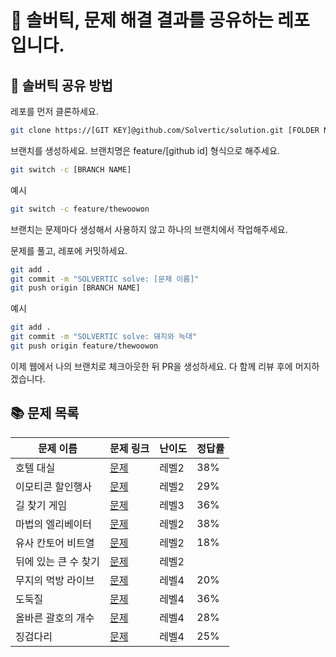 # 🌈 솔버틱, 문제 해결 결과를 공유하는 레포입니다.

## 👻 솔버틱 공유 방법

레포를 먼저 클론하세요.

```bash
git clone https://[GIT KEY]@github.com/Solvertic/solution.git [FOLDER NAME]
```

브랜치를 생성하세요.
브랜치명은 feature/[github id] 형식으로 해주세요.

```bash
git switch -c [BRANCH NAME]
```

예시

```bash
git switch -c feature/thewoowon
```

브랜치는 문제마다 생성해서 사용하지 않고 하나의 브랜치에서 작업해주세요.

문제를 풀고, 레포에 커밋하세요.

```bash
git add .
git commit -m "SOLVERTIC solve: [문제 이름]"
git push origin [BRANCH NAME]
```

예시

```bash
git add .
git commit -m "SOLVERTIC solve: 돼지와 늑대"
git push origin feature/thewoowon
```

이제 웹에서 나의 브랜치로 체크아웃한 뒤 PR을 생성하세요.
다 함께 리뷰 후에 머지하겠습니다.

## 📚 문제 목록

| 문제 이름 | 문제 링크 | 난이도 | 정답률 |
| --- | --- | --- | --- |
|호텔 대실| [문제](https://school.programmers.co.kr/learn/courses/30/lessons/155651) | 레벨2| 38% |
|이모티콘 할인행사| [문제](https://school.programmers.co.kr/learn/courses/30/lessons/150368) | 레벨2| 29% |
|길 찾기 게임| [문제](https://school.programmers.co.kr/learn/courses/30/lessons/42892) | 레벨3| 36% |
|마법의 엘리베이터| [문제](https://school.programmers.co.kr/learn/courses/30/lessons/148653) | 레벨2| 38% |
|유사 칸토어 비트열| [문제](https://school.programmers.co.kr/learn/courses/30/lessons/148652) | 레벨2| 18% |
|뒤에 있는 큰 수 찾기| [문제](https://school.programmers.co.kr/learn/courses/30/lessons/154539) | 레벨2|  |
|무지의 먹방 라이브| [문제](https://school.programmers.co.kr/learn/courses/30/lessons/42891) | 레벨4| 20% |
|도둑질| [문제](https://school.programmers.co.kr/learn/courses/30/lessons/42897) | 레벨4| 36% |
|올바른 괄호의 개수| [문제](https://school.programmers.co.kr/learn/courses/30/lessons/12929) | 레벨4| 28% |
|징검다리| [문제](https://school.programmers.co.kr/learn/courses/30/lessons/43236) | 레벨4| 25% |
